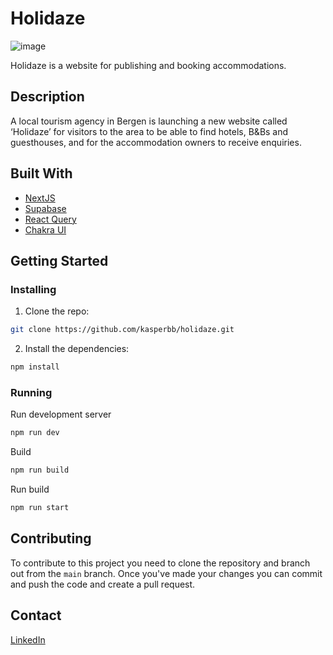 # Holidaze

![image](https://i.imgur.com/UYMymSO.png)

Holidaze is a website for publishing and booking accommodations.

## Description

A local tourism agency in Bergen is launching a new website called ‘Holidaze’ for visitors to the area to be able to find hotels, B&Bs and guesthouses, and for the accommodation owners to receive enquiries.

## Built With

- [NextJS](https://nextjs.org/)
- [Supabase](https://supabase.com/)
- [React Query](https://react-query.tanstack.com/)
- [Chakra UI](https://chakra-ui.com/)

## Getting Started

### Installing

1. Clone the repo:

```bash
git clone https://github.com/kasperbb/holidaze.git
```

2. Install the dependencies:

```bash
npm install
```

### Running

Run development server
```bash
npm run dev
```

Build
```bash
npm run build
```

Run build
```bash
npm run start
```

## Contributing

To contribute to this project you need to clone the repository and branch out from the `main` branch. Once you've made your changes you can commit and push the code and create a pull request.

## Contact

[LinkedIn](https://www.linkedin.com/in/kasperbb/)
